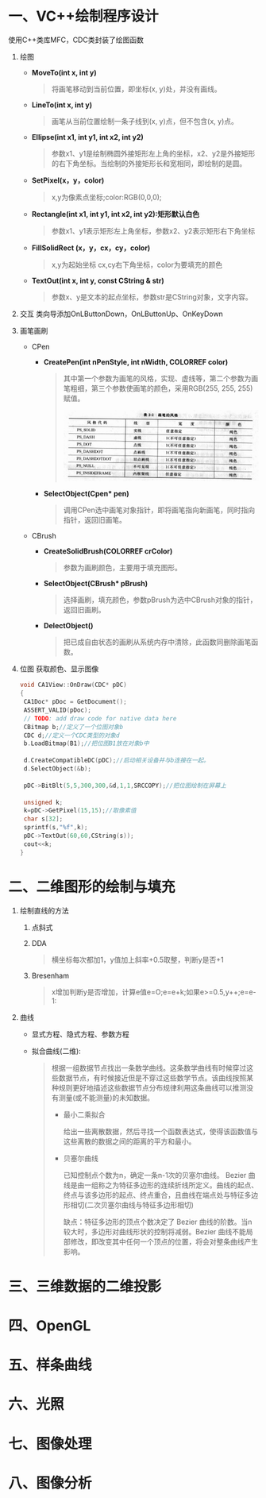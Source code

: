 # 一、VC++绘制程序设计

使用C++类库MFC，CDC类封装了绘图函数

1. 绘图

   - **MoveTo(int x, int y)**

     > 将画笔移动到当前位置，即坐标(x, y)处，并没有画线。

   - **LineTo(int x, int y)**

     > 画笔从当前位置绘制一条子线到(x, y)点，但不包含(x, y)点。

   - **Ellipse(int x1, int y1, int x2, int y2)**

     > 参数x1、y1是绘制椭圆外接矩形左上角的坐标，x2、y2是外接矩形的右下角坐标。当绘制的外接矩形长和宽相同，即绘制的是圆。

   - **SetPixel(x，y，color)**

     >x,y为像素点坐标;color:RGB(0,0,0);

   - **Rectangle(int x1, int y1, int x2, int y2):矩形默认白色**

     > 参数x1、y1表示矩形左上角坐标，参数x2、y2表示矩形右下角坐标
     
   - **FillSolidRect (x，y，cx，cy，color)** 

     > x,y为起始坐标	cx,cy右下角坐标，color为要填充的颜色
     
   - **TextOut(int x, int y, const CString & str)**

     > 参数x、y是文本的起点坐标，参数str是CString对象，文字内容。

2. 交互
   类向导添加OnLButtonDown，OnLButtonUp、OnKeyDown

3. 画笔画刷

   - CPen

     - **CreatePen(int nPenStyle, int nWidth, COLORREF color)**

       >   其中第一个参数为画笔的风格，实现、虚线等，第二个参数为画笔粗细，第三个参数使画笔的颜色，采用RGB(255, 255, 255)赋值。
       >
       > <img src=".\picture\20161116030056055" alt="img" style="zoom:50%;" />

     - **SelectObject(Cpen\* pen)**

       > 调用CPen选中画笔对象指针，即将画笔指向新画笔，同时指向指针，返回旧画笔。

   - CBrush

     - **CreateSolidBrush(COLORREF crColor)**

       >  参数为画刷颜色，主要用于填充图形。

     - **SelectObject(CBrush\* pBrush)**

       > 选择画刷，填充颜色，参数pBrush为选中CBrush对象的指针，返回旧画刷。

     - **DelectObject()**

       >  把已成自由状态的画刷从系统内存中清除，此函数同删除画笔函数。

4. 位图 获取颜色、显示图像

   ```c++
   void CA1View::OnDraw(CDC* pDC)
   {
   	CA1Doc* pDoc = GetDocument();
   	ASSERT_VALID(pDoc);
   	// TODO: add draw code for native data here
   	CBitmap b;//定义了一个位图对象b
   	CDC d;//定义一个CDC类型的对象d
   	b.LoadBitmap(B1);//把位图B1放在对象b中
       
   	d.CreateCompatibleDC(pDC);//启动相关设备并与b连接在一起。
   	d.SelectObject(&b);
       
   	pDC->BitBlt(5,5,300,300,&d,1,1,SRCCOPY);//把位图绘制在屏幕上
       
   	unsigned k;
   	k=pDC->GetPixel(15,15);//取像素值
   	char s[32];
   	sprintf(s,"%f",k);
   	pDC->TextOut(60,60,CString(s));
   	cout<<k;
   }
   
   ```

   



# 二、二维图形的绘制与填充

1. 绘制直线的方法

   1. 点斜式

   2. DDA

      > 横坐标每次都加1，y值加上斜率+0.5取整，判断y是否+1

   3. Bresenham

      > x增加判断y是否增加，计算e值e=O;e=e+k;如果e>=0.5,y++;e=e-1:

2. 曲线
   - 显式方程、隐式方程、参数方程
   
   - 拟合曲线(二维):
   
     > 根据一组数据节点找出一条数学曲线。这条数学曲线有时候穿过这些数据节点，有时候接近但是不穿过这些数学节点。该曲线按照某种规则更好地描述这些数据节点分布规律利用这条曲线可以推测没有测量(或不能测量)的未知数据。
     >
     > - 最小二乘拟合
     >
     >   给出一些离散数据，然后寻找一个函数表达式，使得该函数值与这些离散的数据之间的距离的平方和最小。
     >
     > - 贝塞尔曲线
     >
     >   已知控制点个数为n，确定一条n-1次的贝塞尔曲线。
     >   Bezier 曲线是由一组称之为特征多边形的连续折线所定义。曲线的起点、终点与该多边形的起点、终点重合，且曲线在端点处与特征多边形相切(二次贝塞尔曲线与特征多边形相切)
     >
     >   缺点：特征多边形的顶点个数决定了 Bezier 曲线的阶数。当n较大时，多边形对曲线形状的控制将减弱。Bezier 曲线不能局部修改，即改变其中任何一个顶点的位置，将会对整条曲线产生影响。

# 三、三维数据的二维投影









# 四、OpenGL







# 五、样条曲线





# 六、光照





# 七、图像处理



# 八、图像分析

